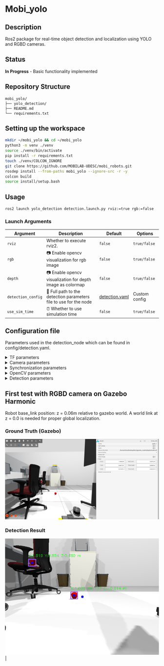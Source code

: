 # Mobi_yolo
## Description
Ros2 package for real-time object detection and localization using YOLO and RGBD cameras.

## Status
**In Progress** - Basic functionality implemented

## Repository Structure
```tree
mobi_yolo/
├── yolo_detection/
├── README.md
└── requirements.txt
```

## Setting up the workspace
``` bash
mkdir ~/mobi_yolo && cd ~/mobi_yolo
python3 -m venv ./venv
source ./venv/bin/activate
pip install -r requirements.txt
touch ./venv/COLCON_IGNORE
git clone https://github.com/MOBILAB-UDESC/mobi_robots.git
rosdep install --from-paths mobi_yolo --ignore-src -r -y
colcon build
source install/setup.bash
```

## Usage
```bash
ros2 launch yolo_detection detection.launch.py rviz:=true rgb:=false
```
### Launch Arguments
| Argument | Description | Default | Options |
|----------|-------------|---------|---------|
| `rviz` | Whether to execute rviz2. | `false` | `true/false` |
| `rgb` | 📷 Enable opencv visualization for rgb image | `false` | `true/false` |
| `depth` | 📷 Enable opencv visualization for depth image as colormap | `false` | `true/false` |
| `detection_config` | 📄 Full path to the detection parameters file to use for the node | [detection.yaml](https://github.com/MOBILAB-UDESC/mobi_yolo/tree/main/yolo_detection/config/detection.yaml) | Custom config |
| `use_sim_time` | ⏰ Whether to use simulation time | `false` | `true/false` |

## Configuration file
Parameters used in the detection_node which can be found in config/detection.yaml.

<details>

  <summary>
    TF parameters
  </summary>

- **camera_frame**
  - RGB camera's reference frame for local coordinates of objects.
  - Type: str
  - Default value: 'camera_link'
- **base_frame**
  - Target frame for global object position (robot base)coordinates of objects.
  - Type: str
  - Default value: 'base_link'

</details>

<details>

  <summary>
    Camera parameters
  </summary>

- **camera_info**
  - Camera intrinsics (K matrix)
  - Type: str
  - Default value: 'camera/camera/aligned_depth_to_color/camera_info'
- **depth_topic**
  - Aligned depth image
  - Type: str
  - Default value: 'camera/camera/aligned_depth_to_color/image_raw'
- **rgb_topic**
  - RGB image
  - Type: str
  - Default value: 'camera/camera/color/image_raw'
- **depth_scale**
  - Scale factor to convert depth image to meters (depth_image / depth_scale)
  - Type: double
  - Default value: 1.0

</details>

<details>

  <summary>
    Synchronization parameters
  </summary>

- **queue_size**
  - Message buffer size for syncing depth and RGB images
  - Type: int
  - Default value: 10
- **sync_slop**
  - Max time difference (s)
  - Type: double
  - Default value: 0.1

</details>

<details>

  <summary>
    OpenCV parameters
  </summary>

- **visualize_rgb_image**
  - Enable opencv visualization for RGB image
  - Can be set via launch argument: `rgb:=true/false`
  - Type: bool
  - Default value: True
- **visualize_depth_image**
  - Enable opencv visualization for depth image
  - Can be set via launch argument: `depth:=true/false`
  - Type: bool
  - Default value: False

</details>

<details>

  <summary>
    Detection parameters
  </summary>

- **model_path**
  - Path to the YOLO model.
  - Type: str
  - Default value: 'mobi_yolo/yolo_detection/weights/apple.pt'
- **conf**
  - Minimum confidence threshold for detections.
  - Type: double
  - Default value: 0.5
- **iou**
  - Intersection Over Union threshold for Non-Maximum Suppression.
  - Type: double
  - Default value: 0.7
- **publish_poses**
  - Publish RGB image with bounding boxes in /detection/image topic
  - Type: bool
  - Default value: True
- **sphere_shape**
  - Use sphere shape for 3D bounding box
  - Type: bool
  - Default value: False

</details>

## First test with RGBD camera on Gazebo Harmonic
Robot base_link position: z = 0.06m relative to gazebo world. A world link at z = 0.0 is needed for proper global localization.

### Ground Truth (Gazebo)
<img src="https://raw.githubusercontent.com/MOBILAB-UDESC/mobi_yolo/main/gazebo_apple.png" alt="Apple position on Gazebo" width="900"/>

### Detection Result
<img src="https://raw.githubusercontent.com/MOBILAB-UDESC/mobi_yolo/main/opencv_apple.png" alt="Apple position estimated by the node" width="900"/>|